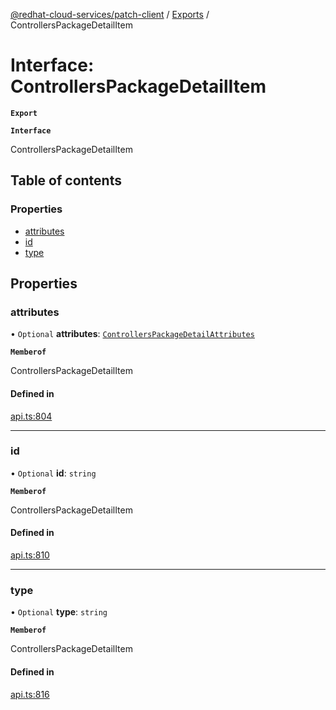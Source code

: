 [@redhat-cloud-services/patch-client](../README.md) / [Exports](../modules.md) / ControllersPackageDetailItem

# Interface: ControllersPackageDetailItem

**`Export`**

**`Interface`**

ControllersPackageDetailItem

## Table of contents

### Properties

- [attributes](ControllersPackageDetailItem.md#attributes)
- [id](ControllersPackageDetailItem.md#id)
- [type](ControllersPackageDetailItem.md#type)

## Properties

### attributes

• `Optional` **attributes**: [`ControllersPackageDetailAttributes`](ControllersPackageDetailAttributes.md)

**`Memberof`**

ControllersPackageDetailItem

#### Defined in

[api.ts:804](https://github.com/mkholjuraev/javascript-clients/blob/master/packages/patch/api.ts#L804)

___

### id

• `Optional` **id**: `string`

**`Memberof`**

ControllersPackageDetailItem

#### Defined in

[api.ts:810](https://github.com/mkholjuraev/javascript-clients/blob/master/packages/patch/api.ts#L810)

___

### type

• `Optional` **type**: `string`

**`Memberof`**

ControllersPackageDetailItem

#### Defined in

[api.ts:816](https://github.com/mkholjuraev/javascript-clients/blob/master/packages/patch/api.ts#L816)
